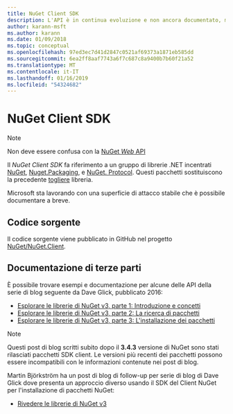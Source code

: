 ```yaml
---
title: NuGet Client SDK
description: L'API è in continua evoluzione e non ancora documentato, ma gli esempi sono disponibili nel blog di Dave Glick.
author: karann-msft
ms.author: karann
ms.date: 01/09/2018
ms.topic: conceptual
ms.openlocfilehash: 97ed3ec7d41d2847c0521af69373a1871eb585dd
ms.sourcegitcommit: 6ea2ff8aaf7743a6f7c687c8a9400b7b60f21a52
ms.translationtype: MT
ms.contentlocale: it-IT
ms.lasthandoff: 01/16/2019
ms.locfileid: "54324682"
---
```

# <a name="nuget-client-sdk"></a>NuGet Client SDK

> [!Note]
> Non deve essere confusa con la [NuGet *Web* API](https://docs.microsoft.com/en-us/nuget/api/overview)

Il *NuGet Client SDK* fa riferimento a un gruppo di librerie .NET incentrati [NuGet](https://www.nuget.org/packages/NuGet.Client), [Nuget.Packaging](https://www.nuget.org/packages/NuGet.Packaging), e [NuGet. Protocol](https://www.nuget.org/packages/NuGet.Protocol). Questi pacchetti sostituiscono la precedente [togliere](https://www.nuget.org/packages/NuGet.Core/) libreria.

Microsoft sta lavorando con una superficie di attacco stabile che è possibile documentare a breve.

## <a name="source-code"></a>Codice sorgente

Il codice sorgente viene pubblicato in GitHub nel progetto [NuGet/NuGet.Client](https://github.com/NuGet/NuGet.Client).

## <a name="third-party-documentation"></a>Documentazione di terze parti

È possibile trovare esempi e documentazione per alcune delle API della serie di blog seguente da Dave Glick, pubblicato 2016:

- [Esplorare le librerie di NuGet v3, parte 1: Introduzione e concetti](http://daveaglick.com/posts/exploring-the-nuget-v3-libraries-part-1)
- [Esplorare le librerie di NuGet v3, parte 2: La ricerca di pacchetti](http://daveaglick.com/posts/exploring-the-nuget-v3-libraries-part-2)
- [Esplorare le librerie di NuGet v3, parte 3: L'installazione dei pacchetti](http://daveaglick.com/posts/exploring-the-nuget-v3-libraries-part-3)

> [!Note]
> Questi post di blog scritti subito dopo il **3.4.3** versione di NuGet sono stati rilasciati pacchetti SDK client.
> Le versioni più recenti dei pacchetti possono essere incompatibili con le informazioni contenute nei post di blog.

Martin Björkström ha un post di blog di follow-up per serie di blog di Dave Glick dove presenta un approccio diverso usando il SDK del Client NuGet per l'installazione di pacchetti NuGet:

- [Rivedere le librerie di NuGet v3](https://martinbjorkstrom.com/posts/2018-09-19-revisiting-nuget-client-libraries)
